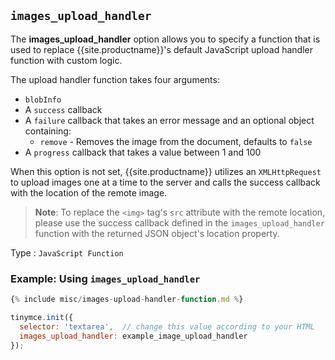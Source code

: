 ## `images_upload_handler`

The **images_upload_handler** option allows you to specify a function that is used to replace {{site.productname}}'s default JavaScript upload handler function with custom logic.

The upload handler function takes four arguments:

* `blobInfo`
* A `success` callback
* A `failure` callback that takes an error message and an optional object containing:
    * `remove` - Removes the image from the document, defaults to `false`
* A `progress` callback that takes a value between 1 and 100

When this option is not set, {{site.productname}} utilizes an `XMLHttpRequest` to upload images one at a time to the server and calls the success callback with the location of the remote image.

> **Note**: To replace the `<img>` tag's `src` attribute with the remote location, please use the success callback defined in the `images_upload_handler` function with the returned JSON object's location property.

Type
: `JavaScript Function`

### Example: Using `images_upload_handler`

```js
{% include misc/images-upload-handler-function.md %}

tinymce.init({
  selector: 'textarea',  // change this value according to your HTML
  images_upload_handler: example_image_upload_handler
});
```
